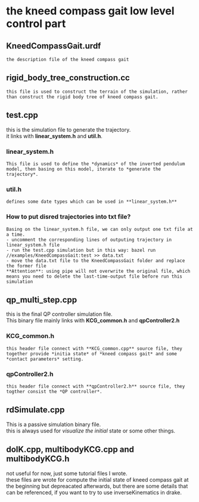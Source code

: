 # the kneed compass gait low level control part  

## KneedCompassGait.urdf
    the description file of the kneed compass gait

## rigid_body_tree_construction.cc
    this file is used to construct the terrain of the simulation, rather than construct the rigid body tree of kneed compass gait.

## test.cpp
this is the simulation file to generate the trajectory.  
it links with **linear_system.h** and **util.h**.
### linear_system.h
    This file is used to define the *dynamics* of the inverted pendulum model, then basing on this model, iterate to *generate the trajectory*.

### util.h
    defines some date types which can be used in **linear_system.h** 
### How to put disred trajectories into txt file?
    Basing on the linear_system.h file, we can only output one txt file at a time.  
    - uncomment the corresponding lines of outputing trajectory in linear_system.h file
    - run the test.cpp simulation but in this way: bazel run //examples/KneedCompassGait:test >> data.txt
    - move the data.txt file to the KneedCompassGait folder and replace the former file
    **Attention**: using pipe will not overwrite the original file, which means you need to delete the last-time-output file before run this simulation

## qp_multi_step.cpp
this is the final QP controller simulation file.  
This binary file mainly links with **KCG_common.h** and **qpController2.h**
### KCG_common.h
    this header file connect with **KCG_common.cpp** source file, they together provide *initia state* of *kneed compass gait* and some *contact parameters* setting.  
### qpController2.h
    this header file connect with **qpController2.h** source file, they togther consist the *QP controller*.

## rdSimulate.cpp
This is a passive simulation binary file.  
this is always used for *visualize the initial* state or some other things.  

## doIK.cpp, multibodyKCG.cpp and multibodyKCG.h  
not useful for now, just some tutorial files I wrote.  
these files are wrote for compute the initial state of kneed compass gait at the beginning but depreacated afterwards, but there are some details that can be referenced, if you want to try to use inverseKinematics in drake.  

